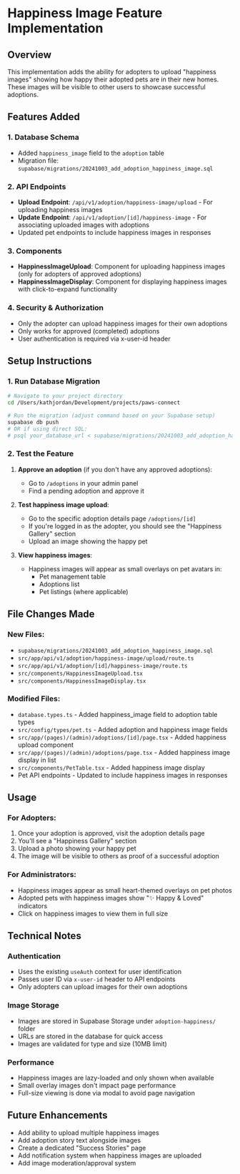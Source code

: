 # Happiness Image Feature Implementation

## Overview

This implementation adds the ability for adopters to upload "happiness images" showing how happy their adopted pets are in their new homes. These images will be visible to other users to showcase successful adoptions.

## Features Added

### 1. Database Schema

- Added `happiness_image` field to the `adoption` table
- Migration file: `supabase/migrations/20241003_add_adoption_happiness_image.sql`

### 2. API Endpoints

- **Upload Endpoint**: `/api/v1/adoption/happiness-image/upload` - For uploading happiness images
- **Update Endpoint**: `/api/v1/adoption/[id]/happiness-image` - For associating uploaded images with adoptions
- Updated pet endpoints to include happiness images in responses

### 3. Components

- **HappinessImageUpload**: Component for uploading happiness images (only for adopters of approved adoptions)
- **HappinessImageDisplay**: Component for displaying happiness images with click-to-expand functionality

### 4. Security & Authorization

- Only the adopter can upload happiness images for their own adoptions
- Only works for approved (completed) adoptions
- User authentication is required via x-user-id header

## Setup Instructions

### 1. Run Database Migration

```bash
# Navigate to your project directory
cd /Users/kathjordan/Development/projects/paws-connect

# Run the migration (adjust command based on your Supabase setup)
supabase db push
# OR if using direct SQL:
# psql your_database_url < supabase/migrations/20241003_add_adoption_happiness_image.sql
```

### 2. Test the Feature

1. **Approve an adoption** (if you don't have any approved adoptions):
   - Go to `/adoptions` in your admin panel
   - Find a pending adoption and approve it

2. **Test happiness image upload**:
   - Go to the specific adoption details page `/adoptions/[id]`
   - If you're logged in as the adopter, you should see the "Happiness Gallery" section
   - Upload an image showing the happy pet

3. **View happiness images**:
   - Happiness images will appear as small overlays on pet avatars in:
     - Pet management table
     - Adoptions list
     - Pet listings (where applicable)

## File Changes Made

### New Files:

- `supabase/migrations/20241003_add_adoption_happiness_image.sql`
- `src/app/api/v1/adoption/happiness-image/upload/route.ts`
- `src/app/api/v1/adoption/[id]/happiness-image/route.ts`
- `src/components/HappinessImageUpload.tsx`
- `src/components/HappinessImageDisplay.tsx`

### Modified Files:

- `database.types.ts` - Added happiness_image field to adoption table types
- `src/config/types/pet.ts` - Added adoption and happiness image fields
- `src/app/(pages)/(admin)/adoptions/[id]/page.tsx` - Added happiness upload component
- `src/app/(pages)/(admin)/adoptions/page.tsx` - Added happiness image display in list
- `src/components/PetTable.tsx` - Added happiness image display
- Pet API endpoints - Updated to include happiness images in responses

## Usage

### For Adopters:

1. Once your adoption is approved, visit the adoption details page
2. You'll see a "Happiness Gallery" section
3. Upload a photo showing your happy pet
4. The image will be visible to others as proof of a successful adoption

### For Administrators:

- Happiness images appear as small heart-themed overlays on pet photos
- Adopted pets with happiness images show "✨ Happy & Loved" indicators
- Click on happiness images to view them in full size

## Technical Notes

### Authentication

- Uses the existing `useAuth` context for user identification
- Passes user ID via `x-user-id` header to API endpoints
- Only adopters can upload images for their own adoptions

### Image Storage

- Images are stored in Supabase Storage under `adoption-happiness/` folder
- URLs are stored in the database for quick access
- Images are validated for type and size (10MB limit)

### Performance

- Happiness images are lazy-loaded and only shown when available
- Small overlay images don't impact page performance
- Full-size viewing is done via modal to avoid page navigation

## Future Enhancements

- Add ability to upload multiple happiness images
- Add adoption story text alongside images
- Create a dedicated "Success Stories" page
- Add notification system when happiness images are uploaded
- Add image moderation/approval system
